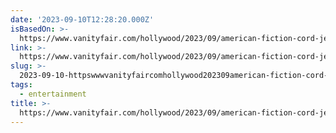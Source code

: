 ```yaml
---
date: '2023-09-10T12:28:20.000Z'
isBasedOn: >-
  https://www.vanityfair.com/hollywood/2023/09/american-fiction-cord-jefferson-jeffrey-wright-movie-review
link: >-
  https://www.vanityfair.com/hollywood/2023/09/american-fiction-cord-jefferson-jeffrey-wright-movie-review
slug: >-
  2023-09-10-httpswwwvanityfaircomhollywood202309american-fiction-cord-jefferson-jeffrey-wright-movie-review
tags:
  - entertainment
title: >-
  https://www.vanityfair.com/hollywood/2023/09/american-fiction-cord-jefferson-jeffrey-wright-movie-review
---
```


